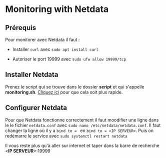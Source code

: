 # Monitoring with Netdata

## Prérequis 

Pour monitorer avec Netdata il faut : 
- Installer ``curl`` avec `sudo apt install curl`

- Autoriser le port 19999 avec `sudo ufw allow 19999/tcp`


## Installer Netdata

Prenez le script qui se trouve dans le dossier **script** et qui s'appelle **monitoring.sh**. [Cliquez ici](https://github.com/Enrick1234/ServeurMinecraft/blob/main/script/monitoring.sh) pour que cela soit plus rapide. 

## Configurer Netdata

Pour que Netdata fonctionne correctement il faut moodifier une ligne dans le le fichier `netdata.conf` avec `sudo nano /etc/netdata/netdata.conf`. Il faut changer la ligne où il y a ``bind to = `` en ``bind to = <IP SERVEUR>``. Puis on redémarre le service avec ``sudo systemctl restart netdata``


Il vous reste plus qu'à aller sur internet et taper dans la barre de recherche <**IP SERVEUR**>:19999